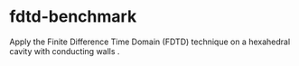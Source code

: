 # fdtd-benchmark

Apply the Finite Difference Time Domain (FDTD) technique on a hexahedral cavity with conducting walls    .
